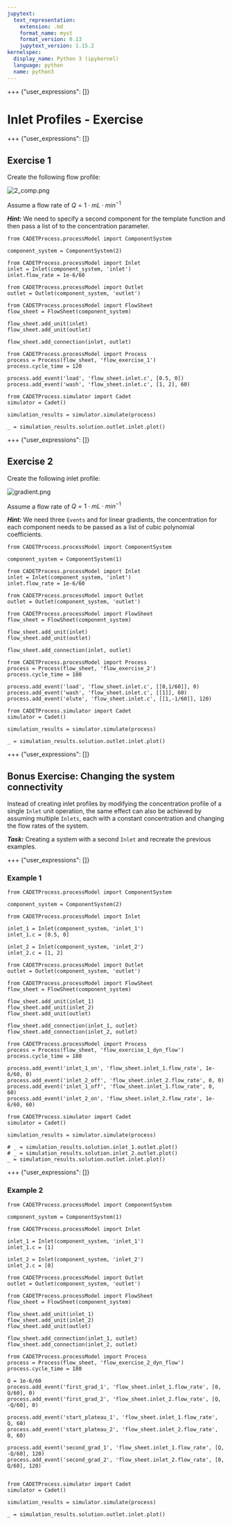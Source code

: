 ```yaml
---
jupytext:
  text_representation:
    extension: .md
    format_name: myst
    format_version: 0.13
    jupytext_version: 1.15.2
kernelspec:
  display_name: Python 3 (ipykernel)
  language: python
  name: python3
---
```


+++ {"user_expressions": []}

# Inlet Profiles - Exercise

+++ {"user_expressions": []}

## Exercise 1

Create the following flow profile:

![2_comp.png](attachment:37222631-2431-4ab8-9c94-8a8d97c26346.png)

Assume a flow rate of $Q = 1\cdot mL\cdot min^{-1}$

***Hint:*** We need to specify a second component for the template function and then pass a list of to the concentration parameter.

```{code-cell} ipython3
from CADETProcess.processModel import ComponentSystem

component_system = ComponentSystem(2)

from CADETProcess.processModel import Inlet
inlet = Inlet(component_system, 'inlet')
inlet.flow_rate = 1e-6/60

from CADETProcess.processModel import Outlet
outlet = Outlet(component_system, 'outlet')

from CADETProcess.processModel import FlowSheet
flow_sheet = FlowSheet(component_system)

flow_sheet.add_unit(inlet)
flow_sheet.add_unit(outlet)

flow_sheet.add_connection(inlet, outlet)

from CADETProcess.processModel import Process
process = Process(flow_sheet, 'flow_exercise_1')
process.cycle_time = 120

process.add_event('load', 'flow_sheet.inlet.c', [0.5, 0])
process.add_event('wash', 'flow_sheet.inlet.c', [1, 2], 60)

from CADETProcess.simulator import Cadet
simulator = Cadet()

simulation_results = simulator.simulate(process)

_ = simulation_results.solution.outlet.inlet.plot()
```

+++ {"user_expressions": []}

## Exercise 2

Create the following inlet profile:

![gradient.png](attachment:0f21ee25-e395-489f-bf25-144bb796fde4.png)

Assume a flow rate of $Q = 1\cdot mL\cdot min^{-1}$

***Hint:*** We need three `Events` and for linear gradients, the concentration for each component needs to be passed as a list of cubic polynomial coefficients.

```{code-cell} ipython3
from CADETProcess.processModel import ComponentSystem

component_system = ComponentSystem(1)

from CADETProcess.processModel import Inlet
inlet = Inlet(component_system, 'inlet')
inlet.flow_rate = 1e-6/60

from CADETProcess.processModel import Outlet
outlet = Outlet(component_system, 'outlet')

from CADETProcess.processModel import FlowSheet
flow_sheet = FlowSheet(component_system)

flow_sheet.add_unit(inlet)
flow_sheet.add_unit(outlet)

flow_sheet.add_connection(inlet, outlet)

from CADETProcess.processModel import Process
process = Process(flow_sheet, 'flow_exercise_2')
process.cycle_time = 180

process.add_event('load', 'flow_sheet.inlet.c', [[0,1/60]], 0)
process.add_event('wash', 'flow_sheet.inlet.c', [[1]], 60)
process.add_event('elute', 'flow_sheet.inlet.c', [[1,-1/60]], 120)

from CADETProcess.simulator import Cadet
simulator = Cadet()

simulation_results = simulator.simulate(process)

_ = simulation_results.solution.outlet.inlet.plot()
```

+++ {"user_expressions": []}

## Bonus Exercise: Changing the system connectivity

Instead of creating inlet profiles by modifying the concentration profile of a single `Inlet` unit operation, the same effect can also be achieved by assuming multiple `Inlets`, each with a constant concentration and changing the flow rates of the system.

***Task:*** Creating a system with a second `Inlet` and recreate the previous examples.

+++ {"user_expressions": []}

### Example 1

```{code-cell} ipython3
from CADETProcess.processModel import ComponentSystem

component_system = ComponentSystem(2)

from CADETProcess.processModel import Inlet

inlet_1 = Inlet(component_system, 'inlet_1')
inlet_1.c = [0.5, 0]

inlet_2 = Inlet(component_system, 'inlet_2')
inlet_2.c = [1, 2]

from CADETProcess.processModel import Outlet
outlet = Outlet(component_system, 'outlet')

from CADETProcess.processModel import FlowSheet
flow_sheet = FlowSheet(component_system)

flow_sheet.add_unit(inlet_1)
flow_sheet.add_unit(inlet_2)
flow_sheet.add_unit(outlet)

flow_sheet.add_connection(inlet_1, outlet)
flow_sheet.add_connection(inlet_2, outlet)

from CADETProcess.processModel import Process
process = Process(flow_sheet, 'flow_exercise_1_dyn_flow')
process.cycle_time = 180

process.add_event('inlet_1_on', 'flow_sheet.inlet_1.flow_rate', 1e-6/60, 0)
process.add_event('inlet_2_off', 'flow_sheet.inlet_2.flow_rate', 0, 0)
process.add_event('inlet_1_off', 'flow_sheet.inlet_1.flow_rate', 0, 60)
process.add_event('inlet_2_on', 'flow_sheet.inlet_2.flow_rate', 1e-6/60, 60)

from CADETProcess.simulator import Cadet
simulator = Cadet()

simulation_results = simulator.simulate(process)

# _ = simulation_results.solution.inlet_1.outlet.plot()
# _ = simulation_results.solution.inlet_2.outlet.plot()
_ = simulation_results.solution.outlet.inlet.plot()
```

+++ {"user_expressions": []}

### Example 2

```{code-cell} ipython3
from CADETProcess.processModel import ComponentSystem

component_system = ComponentSystem(1)

from CADETProcess.processModel import Inlet

inlet_1 = Inlet(component_system, 'inlet_1')
inlet_1.c = [1]

inlet_2 = Inlet(component_system, 'inlet_2')
inlet_2.c = [0]

from CADETProcess.processModel import Outlet
outlet = Outlet(component_system, 'outlet')

from CADETProcess.processModel import FlowSheet
flow_sheet = FlowSheet(component_system)

flow_sheet.add_unit(inlet_1)
flow_sheet.add_unit(inlet_2)
flow_sheet.add_unit(outlet)

flow_sheet.add_connection(inlet_1, outlet)
flow_sheet.add_connection(inlet_2, outlet)

from CADETProcess.processModel import Process
process = Process(flow_sheet, 'flow_exercise_2_dyn_flow')
process.cycle_time = 180

Q = 1e-6/60
process.add_event('first_grad_1', 'flow_sheet.inlet_1.flow_rate', [0, Q/60], 0)
process.add_event('first_grad_2', 'flow_sheet.inlet_2.flow_rate', [Q, -Q/60], 0)

process.add_event('start_plateau_1', 'flow_sheet.inlet_1.flow_rate', Q, 60)
process.add_event('start_plateau_2', 'flow_sheet.inlet_2.flow_rate', 0, 60)

process.add_event('second_grad_1', 'flow_sheet.inlet_1.flow_rate', [Q, -Q/60], 120)
process.add_event('second_grad_2', 'flow_sheet.inlet_2.flow_rate', [0, Q/60], 120)


from CADETProcess.simulator import Cadet
simulator = Cadet()

simulation_results = simulator.simulate(process)

_ = simulation_results.solution.outlet.inlet.plot()
```
